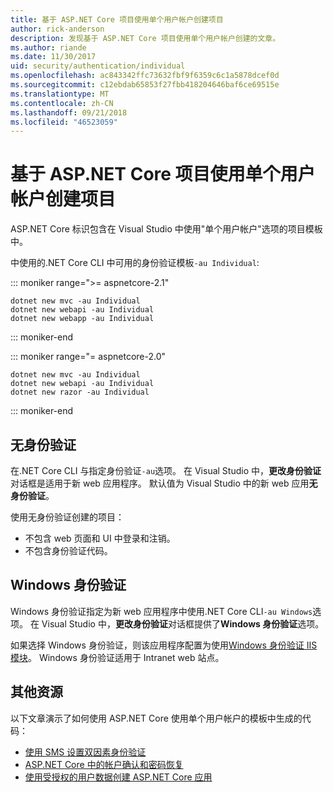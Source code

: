 ```yaml
---
title: 基于 ASP.NET Core 项目使用单个用户帐户创建项目
author: rick-anderson
description: 发现基于 ASP.NET Core 项目使用单个用户帐户创建的文章。
ms.author: riande
ms.date: 11/30/2017
uid: security/authentication/individual
ms.openlocfilehash: ac843342ffc73632fbf9f6359c6c1a5878dcef0d
ms.sourcegitcommit: c12ebdab65853f27fbb418204646baf6ce69515e
ms.translationtype: MT
ms.contentlocale: zh-CN
ms.lasthandoff: 09/21/2018
ms.locfileid: "46523059"
---
```

# <a name="articles-based-on-aspnet-core-projects-created-with-individual-user-accounts"></a>基于 ASP.NET Core 项目使用单个用户帐户创建项目

ASP.NET Core 标识包含在 Visual Studio 中使用"单个用户帐户"选项的项目模板中。

中使用的.NET Core CLI 中可用的身份验证模板`-au Individual`:

::: moniker range=">= aspnetcore-2.1"

```console
dotnet new mvc -au Individual
dotnet new webapi -au Individual
dotnet new webapp -au Individual
```

::: moniker-end

::: moniker range="= aspnetcore-2.0"

```console
dotnet new mvc -au Individual
dotnet new webapi -au Individual
dotnet new razor -au Individual
```

::: moniker-end

<a name="no"></a>
## <a name="no-authentication"></a>无身份验证

在.NET Core CLI 与指定身份验证`-au`选项。 在 Visual Studio 中，**更改身份验证**对话框是适用于新 web 应用程序。 默认值为 Visual Studio 中的新 web 应用**无身份验证**。

使用无身份验证创建的项目：

* 不包含 web 页面和 UI 中登录和注销。
* 不包含身份验证代码。

<a name="win"></a>
## <a name="windows-authentication"></a>Windows 身份验证

Windows 身份验证指定为新 web 应用程序中使用.NET Core CLI`-au Windows`选项。 在 Visual Studio 中，**更改身份验证**对话框提供了**Windows 身份验证**选项。

如果选择 Windows 身份验证，则该应用程序配置为使用[Windows 身份验证 IIS 模块](xref:host-and-deploy/iis/modules)。 Windows 身份验证适用于 Intranet web 站点。

## <a name="additional-resources"></a>其他资源

以下文章演示了如何使用 ASP.NET Core 使用单个用户帐户的模板中生成的代码：

* [使用 SMS 设置双因素身份验证](xref:security/authentication/2fa)
* [ASP.NET Core 中的帐户确认和密码恢复](xref:security/authentication/accconfirm)
* [使用受授权的用户数据创建 ASP.NET Core 应用](xref:security/authorization/secure-data)
